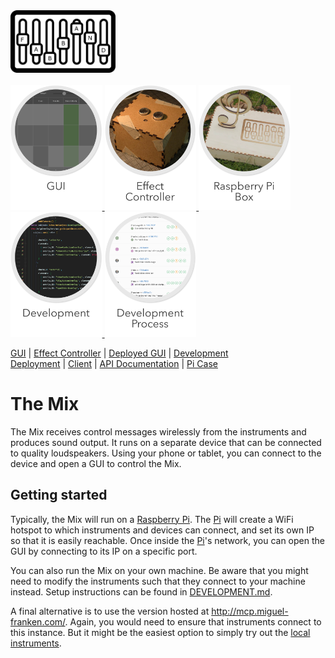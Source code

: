 <img src="Documentation/images/logo.png" alt="Logo" height="100px">
<br/><br/>

<a href="Documentation/gui/GUI.md">
    <img src="Documentation/images/gui.png" alt="gui" height="200px">
</a>
<a href="Documentation/effectcontroller/EFFECT_CONTROLLER.md">
    <img src="Documentation/images/effect-controller.png" alt="effect-controller" height="200px">
</a>
<a href="Documentation/picase/picase.md">
    <img src="Documentation/images/box.png" alt="raspberry pi case" height="200px">
</a>
<a href="Documentation/development/DEVELOPMENT.md">
    <img src="Documentation/images/development.png" alt="development details" height="200px">
</a>
<a href="Documentation/gui/GUI.md">
    <img src="Documentation/images/process.png" alt="development process" height="200px">
</a>

[GUI](Documentation/gui/GUI.md) | [Effect Controller](Documentation/effectcontroller/EFFECT_CONTROLLER.md) | [Deployed GUI](http://mcp.miguel-franken.com/) | [Development](Documentation/development/DEVELOPMENT.md)
<br/>[Deployment](Documentation/DEPLOYMENT.md) | [Client](Documentation/CLIENT.md) | [API Documentation](Documentation/API.md) | [Pi Case](Documentation/picase/picase.md)

# The Mix
The Mix receives control messages wirelessly from the instruments and produces sound output. It runs on a separate device that can be connected to quality loudspeakers. Using your phone or tablet, you can connect to the device and open a GUI to control the Mix.

## Getting started
Typically, the Mix will run on a [Raspberry Pi]. The [Pi] will create a WiFi hotspot to which instruments and devices can connect, and set its own IP so that it is easily reachable. Once inside the [Pi]'s network, you can open the GUI by connecting to its IP on a specific port.

You can also run the Mix on your own machine. Be aware that you might need to modify the instruments such that they connect to your machine instead. Setup instructions can be found in [DEVELOPMENT.md](Documentation/development/DEVELOPMENT.md).

A final alternative is to use the version hosted at http://mcp.miguel-franken.com/. Again, you would need to ensure that instruments connect to this instance. But it might be the easiest option to simply try out the [local instruments](#local-instruments).

[Raspberry Pi]: https://www.raspberrypi.org/
[Pi]: https://www.raspberrypi.org/
